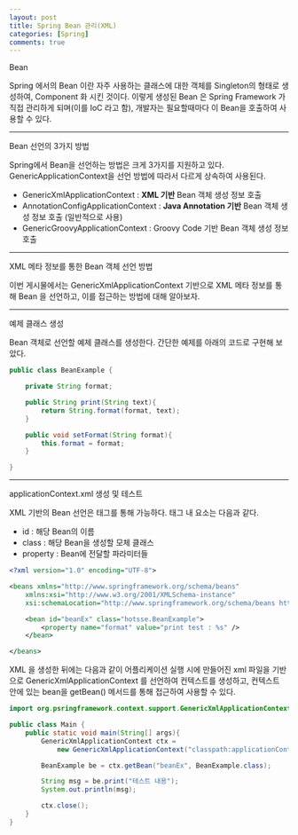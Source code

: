 ```yaml
---
layout: post
title: Spring Bean 관리(XML)
categories: [Spring]
comments: true
---
```


Bean

Spring 에서의 Bean 이란 자주 사용하는 클래스에 대한 객체를 Singleton의 형태로 생성하여, Component 화 시킨 것이다.
이렇게 생성된 Bean 은 Spring Framework 가 직접 관리하게 되며(이를 IoC 라고 함), 개발자는 필요할때마다 이 Bean을 호출하여 사용할 수 있다.

-------------

Bean 선언의 3가지 방법

Spring에서 Bean을 선언하는 방법은 크게 3가지를 지원하고 있다.
GenericApplicationContext을 선언 방법에 따라서 다르게 상속하여 사용된다.

- GenericXmlApplicationContext : **XML 기반** Bean 객체 생성 정보 호출
- AnnotationConfigApplicationContext : **Java Annotation 기반** Bean 객체 생성 정보 호출 (일반적으로 사용)
- GenericGroovyApplicationContext : Groovy Code 기반 Bean 객체 생성 정보 호출

-------------

XML 메타 정보를 통한 Bean 객체 선언 방법

이번 게시물에서는 GenericXmlApplicationContext 기반으로 XML 메타 정보를 통해 Bean 을 선언하고, 이를 접근하는 방법에 대해 알아보자.

-------------

예제 클래스 생성

Bean 객체로 선언할 예제 클래스를 생성한다. 간단한 예제를 아래의 코드로 구현해 보았다.

``` java
public class BeanExample {

    private String format;

    public String print(String text){
        return String.format(format, text);
    }

    public void setFormat(String format){
        this.format = format;
    }

}
```

-------------

applicationContext.xml 생성 및 테스트

XML 기반의 Bean 선언은 <bean> 태그를 통해 가능하다. 태그 내 요소는 다음과 같다.
- id : 해당 Bean의 이름
- class : 해당 Bean을 생성할 모체 클래스
- property : Bean에 전달할 파라미터들

``` xml
<?xml version="1.0" encoding="UTF-8">

<beans xmlns="http://www.springframework.org/schema/beans"
    xmlns:xsi="http://www.w3.org/2001/XMLSchema-instance"
    xsi:schemaLocation="http://www.springframework.org/schema/beans http://www.springframework.org/schema/beans/spring-beans.xsd">

    <bean id="beanEx" class="hotsse.BeanExample">
        <property name="format" value="print test : %s" />
    </bean>

</beans>
```

XML 을 생성한 뒤에는 다음과 같이 어플리케이션 실행 시에 만들어진 xml 파일을 기반으로 GenericXmlApplicationContext 를 선언하여 컨텍스트를 생성하고, 컨텍스트 안에 있는 bean을 getBean() 메서드를 통해 접근하여 사용할 수 있다. 

``` java
import org.psringframework.context.support.GenericXmlApplicationContext;

public class Main {
    public static void main(String[] args){
        GenericXmlApplicationContext ctx = 
            new GenericXmlApplicationContext("classpath:applicationContext.xml");

        BeanExample be = ctx.getBean("beanEx", BeanExample.class);

        String msg = be.print("테스트 내용");
        System.out.println(msg);

        ctx.close();
    }
}
```
